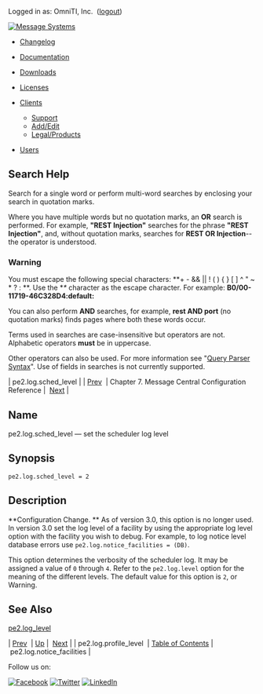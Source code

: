 Logged in as: OmniTI, Inc.  ([logout](https://support.messagesystems.com/logout.php))

[![Message Systems](https://support.messagesystems.com/images/ms-white205.png)](https://support.messagesystems.com/start.php) 

*   [Changelog](https://support.messagesystems.com/start.php?show=changelog)
*   [Documentation](https://support.messagesystems.com/docs/)
*   [Downloads](https://support.messagesystems.com/start.php)

*   [Licenses](https://support.messagesystems.com/license_summary.php)
*   <a href="">Clients</a>
    *   [Support](https://support.messagesystems.com/cs.php)
    *   [Add/Edit](https://support.messagesystems.com/edit_client.php)
    *   [Legal/Products](https://support.messagesystems.com/edit_products.php)
*   [Users](https://support.messagesystems.com/edit_customer.php)

## Search Help

Search for a single word or perform multi-word searches by enclosing your search in quotation marks.

Where you have multiple words but no quotation marks, an **OR** search is performed. For example, **"REST Injection"** searches for the phrase **"REST Injection"**, and, without quotation marks, searches for **REST OR Injection**--the operator is understood.

### Warning

You must escape the following special characters: **+ - && || ! ( ) { } [ ] ^ " ~ * ? : \**. Use the **\** character as the escape character. For example: **B0/00-11719-46C328D4\:default\:**

You can also perform **AND** searches, for example, **rest AND port** (no quotation marks) finds pages where both these words occur.

Terms used in searches are case-insensitive but operators are not. Alphabetic operators **must** be in uppercase.

Other operators can also be used. For more information see "[Query Parser Syntax](https://lucene.apache.org/core/old_versioned_docs/versions/3_0_0/queryparsersyntax.html)". Use of fields in searches is not currently supported.

| pe2.log.sched_level |
| [Prev](conf.mc.log.profile_level.php)  | Chapter 7. Message Central Configuration Reference |  [Next](conf.pe2.log.notice_facilities.php) |

<a name="conf.mc.log.sched_level"></a>
## Name

pe2.log.sched_level — set the scheduler log level

## Synopsis

`pe2.log.sched_level = 2`

<a name="idp1839344"></a>
## Description

**Configuration Change. ** As of version 3.0, this option is no longer used. In version 3.0 set the log level of a facility by using the appropriate log level option with the facility you wish to debug. For example, to log notice level database errors use `pe2.log.notice_facilities = (DB)`.

This option determines the verbosity of the scheduler log. It may be assigned a value of `0` through `4`. Refer to the `pe2.log.level` option for the meaning of the different levels. The default value for this option is `2`, or Warning.

<a name="idp1845456"></a>
## See Also

[pe2.log_level](conf.mc.log_level.php "pe2.log_level")

| [Prev](conf.mc.log.profile_level.php)  | [Up](mc.conf.php) |  [Next](conf.pe2.log.notice_facilities.php) |
| pe2.log.profile_level  | [Table of Contents](index.php) |  pe2.log.notice_facilities |

Follow us on:

[![Facebook](https://support.messagesystems.com/images/icon-facebook.png)](http://www.facebook.com/messagesystems) [![Twitter](https://support.messagesystems.com/images/icon-twitter.png)](http://twitter.com/#!/MessageSystems) [![LinkedIn](https://support.messagesystems.com/images/icon-linkedin.png)](http://www.linkedin.com/company/message-systems)